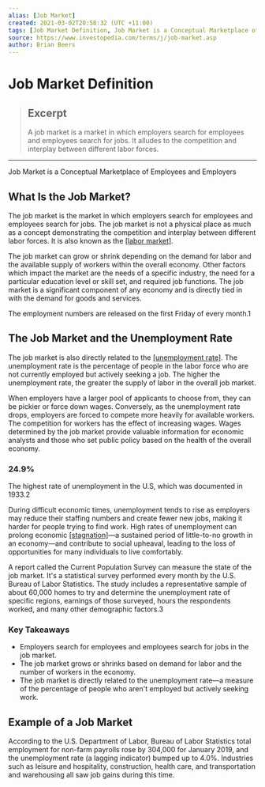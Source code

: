 ```yaml
---
alias: [Job Market]
created: 2021-03-02T20:58:32 (UTC +11:00)
tags: [Job Market Definition, Job Market is a Conceptual Marketplace of Employees and Employers]
source: https://www.investopedia.com/terms/j/job-market.asp
author: Brian Beers
---
```


# Job Market Definition

> ## Excerpt
> A job market is a market in which employers search for employees and employees search for jobs. It alludes to the competition and interplay between different labor forces.

---

Job Market is a Conceptual Marketplace of Employees and Employers
## What Is the Job Market?

The job market is the market in which employers search for employees and employees search for jobs. The job market is not a physical place as much as a concept demonstrating the competition and interplay between different labor forces. It is also known as the [[labor market]](https://www.investopedia.com/terms/l/labor-market.asp).

The job market can grow or shrink depending on the demand for labor and the available supply of workers within the overall economy. Other factors which impact the market are the needs of a specific industry, the need for a particular education level or skill set, and required job functions. The job market is a significant component of any economy and is directly tied in with the demand for goods and services.

The employment numbers are released on the first Friday of every month.1

## The Job Market and the Unemployment Rate

The job market is also directly related to the [[unemployment rate]](https://www.investopedia.com/terms/u/unemploymentrate.asp). The unemployment rate is the percentage of people in the labor force who are not currently employed but actively seeking a job. The higher the unemployment rate, the greater the supply of labor in the overall job market.

When employers have a larger pool of applicants to choose from, they can be pickier or force down wages. Conversely, as the unemployment rate drops, employers are forced to compete more heavily for available workers. The competition for workers has the effect of increasing wages. Wages determined by the job market provide valuable information for economic analysts and those who set public policy based on the health of the overall economy.

### 24.9%

The highest rate of unemployment in the U.S, which was documented in 1933.2

During difficult economic times, unemployment tends to rise as employers may reduce their staffing numbers and create fewer new jobs, making it harder for people trying to find work. High rates of unemployment can prolong economic [[stagnation]](https://www.investopedia.com/terms/s/stagnation.asp)—a sustained period of little-to-no growth in an economy—and contribute to social upheaval, leading to the loss of opportunities for many individuals to live comfortably.

A report called the Current Population Survey can measure the state of the job market. It's a statistical survey performed every month by the U.S. Bureau of Labor Statistics. The study includes a representative sample of about 60,000 homes to try and determine the unemployment rate of specific regions, earnings of those surveyed, hours the respondents worked, and many other demographic factors.3

### Key Takeaways

-   Employers search for employees and employees search for jobs in the job market.
-   The job market grows or shrinks based on demand for labor and the number of workers in the economy.
-   The job market is directly related to the unemployment rate—a measure of the percentage of people who aren't employed but actively seeking work.

## Example of a Job Market

According to the U.S. Department of Labor, Bureau of Labor Statistics total employment for non-farm payrolls rose by 304,000 for January 2019, and the unemployment rate (a lagging indicator) bumped up to 4.0%. Industries such as leisure and hospitality, construction, health care, and transportation and warehousing all saw job gains during this time.
